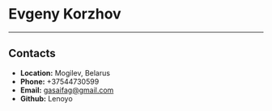 # Evgeny Korzhov

---

## Contacts

- **Location:** Mogilev, Belarus
- **Phone:** +37544730599
- **Email:** gasaifag@gmail.com
- **Github:** Lenoyo
